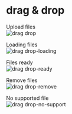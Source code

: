 # drag & drop

Upload files<br>
![drag drop](https://user-images.githubusercontent.com/72414745/99599284-52f12e80-29fb-11eb-869a-fc9be73b3316.jpg)

Loading files<br>
![drag drop-loading](https://user-images.githubusercontent.com/72414745/99599287-54baf200-29fb-11eb-92b7-9b44996c2611.jpg)

Files ready<br>
![drag drop-ready](https://user-images.githubusercontent.com/72414745/99599289-55538880-29fb-11eb-896f-ea329647c4f6.jpg)

Remove files<br>
![drag drop-remove](https://user-images.githubusercontent.com/72414745/99599290-55538880-29fb-11eb-80e9-48db74227aee.jpg)

No supported file<br>
![drag drop-no-support](https://user-images.githubusercontent.com/72414745/99599288-54baf200-29fb-11eb-8636-cf6e96372f5b.jpg)

